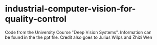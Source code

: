 # industrial-computer-vision-for-quality-control
Code from the University Course "Deep Vision Systems". Information can be found in the the ppt file. Credit also goes to Julius Wilps and Zhizi Wen